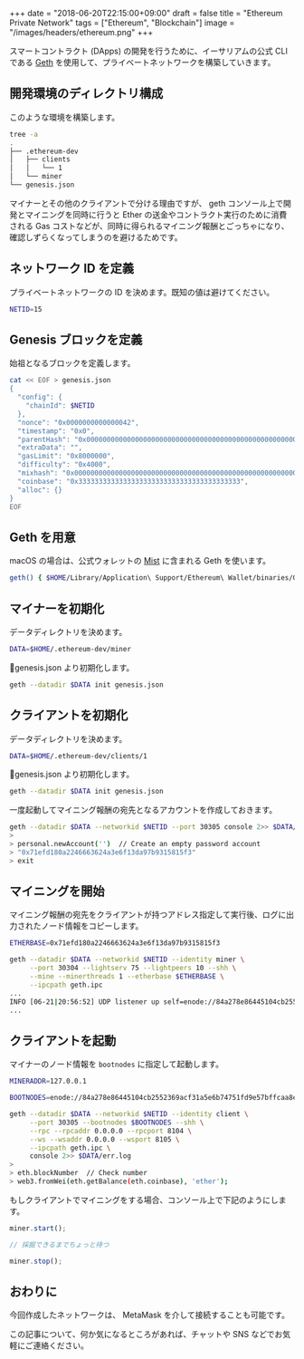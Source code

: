 +++
date = "2018-06-20T22:15:00+09:00"
draft = false
title = "Ethereum Private Network"
tags = ["Ethereum", "Blockchain"]
image = "/images/headers/ethereum.png"
+++

スマートコントラクト (DApps) の開発を行うために、イーサリアムの公式 CLI である [Geth](https://github.com/ethereum/go-ethereum) を使用して、プライベートネットワークを構築していきます。

## 開発環境のディレクトリ構成

このような環境を構築します。

```sh
tree -a
.
├── .ethereum-dev
│   ├── clients
│   │   └── 1
│   └── miner
└── genesis.json
```

マイナーとその他のクライアントで分ける理由ですが、 geth コンソール上で開発とマイニングを同時に行うと Ether の送金やコントラクト実行のために消費される Gas コストなどが、同時に得られるマイニング報酬とごっちゃになり、確認しずらくなってしまうのを避けるためです。

## ネットワーク ID を定義

プライベートネットワークの ID を決めます。既知の値は避けてください。

```sh
NETID=15
```

## Genesis ブロックを定義

始祖となるブロックを定義します。

```sh
cat << EOF > genesis.json
{
  "config": {
    "chainId": $NETID
  },
  "nonce": "0x0000000000000042",
  "timestamp": "0x0",
  "parentHash": "0x0000000000000000000000000000000000000000000000000000000000000000",
  "extraData": "",
  "gasLimit": "0x8000000",
  "difficulty": "0x4000",
  "mixhash": "0x0000000000000000000000000000000000000000000000000000000000000000",
  "coinbase": "0x3333333333333333333333333333333333333333",
  "alloc": {}
}
EOF
```

## Geth を用意

macOS の場合は、公式ウォレットの [Mist](https://github.com/ethereum/mist) に含まれる Geth を使います。

```sh
geth() { $HOME/Library/Application\ Support/Ethereum\ Wallet/binaries/Geth/unpacked/geth $*; }
```

## マイナーを初期化

データディレクトリを決めます。

```sh
DATA=$HOME/.ethereum-dev/miner
```

genesis.json より初期化します。

```sh
geth --datadir $DATA init genesis.json
```

## クライアントを初期化

データディレクトリを決めます。

```sh
DATA=$HOME/.ethereum-dev/clients/1
```

genesis.json より初期化します。

```sh
geth --datadir $DATA init genesis.json
```

一度起動してマイニング報酬の宛先となるアカウントを作成しておきます。

```sh
geth --datadir $DATA --networkid $NETID --port 30305 console 2>> $DATA/err.log
> 
> personal.newAccount('')  // Create an empty password account
> "0x71efd180a2246663624a3e6f13da97b9315815f3"
> exit
```

## マイニングを開始

マイニング報酬の宛先をクライアントが持つアドレス指定して実行後、ログに出力されたノード情報をコピーします。

```sh
ETHERBASE=0x71efd180a2246663624a3e6f13da97b9315815f3

geth --datadir $DATA --networkid $NETID --identity miner \
     --port 30304 --lightserv 75 --lightpeers 10 --shh \
     --mine --minerthreads 1 --etherbase $ETHERBASE \
     --ipcpath geth.ipc
...
INFO [06-21|20:56:52] UDP listener up self=enode://84a278e86445104cb2552369acf31a5e6b74751fd9e57bffcaa8e89e65d63ec30ee560ba6e1ef1c312af0f7859c875b0ce043d066d33542e29a48813b2f9ba54@[::]:30304
...
```

## クライアントを起動

マイナーのノード情報を `bootnodes` に指定して起動します。

```sh
MINERADDR=127.0.0.1

BOOTNODES=enode://84a278e86445104cb2552369acf31a5e6b74751fd9e57bffcaa8e89e65d63ec30ee560ba6e1ef1c312af0f7859c875b0ce043d066d33542e29a48813b2f9ba54@$MINERADDR:30304

geth --datadir $DATA --networkid $NETID --identity client \
     --port 30305 --bootnodes $BOOTNODES --shh \
     --rpc --rpcaddr 0.0.0.0 --rpcport 8104 \
     --ws --wsaddr 0.0.0.0 --wsport 8105 \
     --ipcpath geth.ipc \
     console 2>> $DATA/err.log
> 
> eth.blockNumber  // Check number
> web3.fromWei(eth.getBalance(eth.coinbase), 'ether');
```

もしクライアントでマイニングをする場合、コンソール上で下記のようにします。

```javascript
miner.start();

// 採掘できるまでちょっと待つ

miner.stop();
```

## おわりに

今回作成したネットワークは、 MetaMask を介して接続することも可能です。

この記事について、何か気になるところがあれば、チャットや SNS などでお気軽にご連絡ください。

